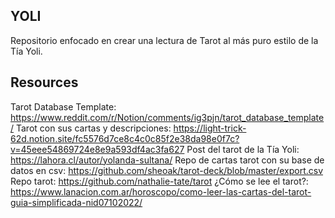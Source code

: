 ## YOLI

Repositorio enfocado en crear una lectura de Tarot al más puro estilo de la Tía Yoli.

## Resources

Tarot Database Template: https://www.reddit.com/r/Notion/comments/ig3pjn/tarot_database_template/
Tarot con sus cartas y descripciones: https://light-trick-62d.notion.site/fc5576d7ce8c4c0c85f2e38da98e0f7c?v=45eee54869724e8e9a593df4ac3fa627
Post del tarot de la Tía Yoli: https://lahora.cl/autor/yolanda-sultana/
Repo de cartas tarot con su base de datos en csv: https://github.com/sheoak/tarot-deck/blob/master/export.csv
Repo tarot: https://github.com/nathalie-tate/tarot
¿Cómo se lee el tarot?: https://www.lanacion.com.ar/horoscopo/como-leer-las-cartas-del-tarot-guia-simplificada-nid07102022/